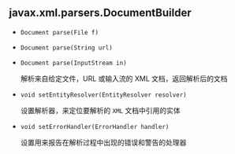 ## javax.xml.parsers.DocumentBuilder

* `Document parse(File f)`

* `Document parse(String url)`

* `Document parse(InputStream in)`

  解析来自给定文件，URL 或输入流的 XML 文档，返回解析后的文档

* `void setEntityResolver(EntityResolver resolver)`

  设置解析器，来定位要解析的 `XML` 文档中引用的实体

* `void setErrorHandler(ErrorHandler handler)`

  设置用来报告在解析过程中出现的错误和警告的处理器